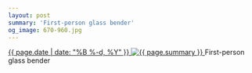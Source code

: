 ```yaml
---
layout: post
summary: 'First-person glass bender'
og_image: 670-960.jpg
---
```


<p>
 <time>
  <a href="/670">
   {{ page.date | date: "%B %-d, %Y" }}
  </a>
 </time>
 <a href="/670">
  <img alt="{{ page.summary }}" sizes="(min-width: 700px) 50vw, calc(100vw - 2rem)" src="{{ site.assets_url }}/670-480.jpg" srcset="{{ site.assets_url }}/670-240.jpg 240w, {{ site.assets_url }}/670-480.jpg 480w, {{ site.assets_url }}/670-720.jpg 720w, {{ site.assets_url }}/670-960.jpg 960w"/>
 </a>
 <span>
  First-person glass bender
 </span>
</p>
